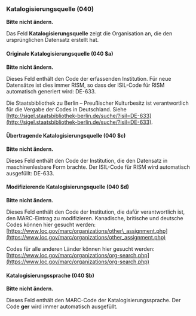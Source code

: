 ### Katalogisierungsquelle (040)

**Bitte nicht ändern.**

Das Feld **Katalogisierungsquelle** zeigt die Organisation an, die den ursprünglichen Datensatz erstellt hat.

#### Originale Katalogisierungsquelle (040 $a)

**Bitte nicht ändern.**

Dieses Feld enthält den Code der erfassenden Institution. Für neue Datensätze ist dies immer RISM, so dass der ISIL-Code für RISM automatisch generiert wird: DE-633.

Die Staatsbibliothek zu Berlin – Preußischer Kulturbesitz ist verantwortlich für die Vergabe der Codes in Deutschland. Siehe [http://sigel.staatsbibliothek-berlin.de/suche/?isil=DE-633](http://sigel.staatsbibliothek-berlin.de/suche/?isil=DE-633).

#### Übertragende Katalogisierungsquelle (040 $c)

**Bitte nicht ändern.**

Dieses Feld enthält den Code der Institution, die den Datensatz in maschinenlesbare Form brachte. Der ISIL-Code für RISM wird automatisch ausgefüllt: DE-633.

#### Modifizierende Katalogisierungsquelle (040 $d)

**Bitte nicht ändern.**

Dieses Feld enthält den Code der Institution, die dafür verantwortlich ist, den MARC-Eintrag zu modifizieren. Kanadische, britische und deutsche Codes können hier gesucht werden: [https://www.loc.gov/marc/organizations/other\_assignment.php](https://www.loc.gov/marc/organizations/other_assignment.php)

Codes für alle anderen Länder können hier gesucht werden: [https://www.loc.gov/marc/organizations/org-search.php](https://www.loc.gov/marc/organizations/org-search.php)

#### Katalogisierungssprache (040 $b)

**Bitte nicht ändern.**

Dieses Feld enthält den MARC-Code der Katalogisierungssprache. Der Code **ger** wird immer automatisch ausgefüllt.
